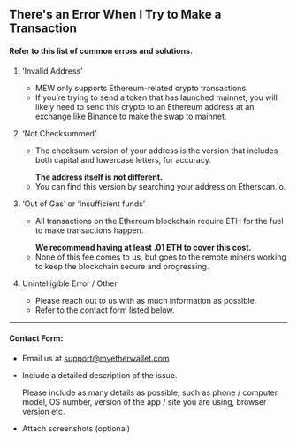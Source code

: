 ## There's an Error When I Try to Make a Transaction

#### Refer to this list of common errors and solutions.

1. ‘Invalid Address’

   - MEW only supports Ethereum-related crypto transactions. 
   - If you’re trying to send a token that has launched mainnet, you will likely need to send this crypto to an Ethereum address at an exchange like Binance to make the swap to mainnet.

2. ‘Not Checksummed’

   - <p>The checksum version of your address is the version that includes both capital and lowercase letters, for accuracy.</p>
     <strong>The address itself is not different.</strong>
   - You can find this version by searching your address on Etherscan.io.

3. ‘Out of Gas’ or ‘Insufficient funds’

   - <p>All transactions on the Ethereum blockchain require ETH for the fuel to make transactions happen.</p>
     <strong>We recommend having at least .01 ETH to cover this cost.</strong>
   - None of this fee comes to us, but goes to the remote miners working to keep the blockchain secure and progressing. 

4. Unintelligible Error / Other

   - Please reach out to us with as much information as possible. 
   - Refer to the contact form listed below.

* * *

#### Contact Form:

- Email us at support@myetherwallet.com

- <p>Include a detailed description of the issue.</p>
  <note>Please include as many details as possible, such as phone / computer model, OS number, version of the app / site you are using, browser version etc.</note>

- Attach screenshots (optional)
